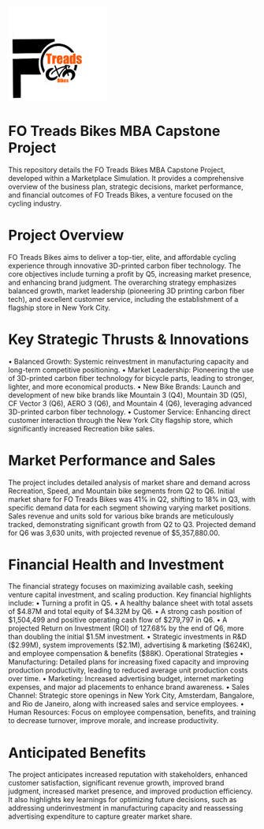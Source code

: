 <img src="https://github.com/LashawnFofung/FO-Tread-Bikes/raw/main/FO%20Tread%20Bikes%20Logo%20PNG.png" width="200" alt="FO Tread Bikes Logo">

<h1>FO Treads Bikes MBA Capstone Project</H1> 

This repository details the FO Treads Bikes MBA Capstone Project, developed within a Marketplace Simulation. It provides a comprehensive overview of the business plan, strategic decisions, market performance, and financial outcomes of FO Treads Bikes, a venture focused on the cycling industry.


<h1>Project Overview</h1>
FO Treads Bikes aims to deliver a top-tier, elite, and affordable cycling experience through innovative 3D-printed carbon fiber technology. The core objectives include turning a profit by Q5, increasing market presence, and enhancing brand judgment. The overarching strategy emphasizes balanced growth, market leadership (pioneering 3D printing carbon fiber tech), and excellent customer service, including the establishment of a flagship store in New York City.


<h1>Key Strategic Thrusts & Innovations</h1>
•	Balanced Growth: Systemic reinvestment in manufacturing capacity and long-term competitive positioning.
•	Market Leadership: Pioneering the use of 3D-printed carbon fiber technology for bicycle parts, leading to stronger, lighter, and more economical products.
•	New Bike Brands: Launch and development of new bike brands like Mountain 3 (Q4), Mountain 3D (Q5), CF Vector 3 (Q6), AERO 3 (Q6), and Mountain 4 (Q6), leveraging advanced 3D-printed carbon fiber technology.
•	Customer Service: Enhancing direct customer interaction through the New York City flagship store, which significantly increased Recreation bike sales.


<h1>Market Performance and Sales</h1>
The project includes detailed analysis of market share and demand across Recreation, Speed, and Mountain bike segments from Q2 to Q6. Initial market share for FO Treads Bikes was 41% in Q2, shifting to 18% in Q3, with specific demand data for each segment showing varying market positions. Sales revenue and units sold for various bike brands are meticulously tracked, demonstrating significant growth from Q2 to Q3. Projected demand for Q6 was 3,630 units, with projected revenue of $5,357,880.00.


<h1>Financial Health and Investment</h1>
The financial strategy focuses on maximizing available cash, seeking venture capital investment, and scaling production. Key financial highlights include:
•	Turning a profit in Q5.
•	A healthy balance sheet with total assets of $4.87M and total equity of $4.32M by Q6.
•	A strong cash position of $1,504,499 and positive operating cash flow of $279,797 in Q6.
•	A projected Return on Investment (ROI) of 127.68% by the end of Q6, more than doubling the initial $1.5M investment.
•	Strategic investments in R&D ($2.99M), system improvements ($2.1M), advertising & marketing ($624K), and employee compensation & benefits ($88K).
Operational Strategies
•	Manufacturing: Detailed plans for increasing fixed capacity and improving production productivity, leading to reduced average unit production costs over time.
•	Marketing: Increased advertising budget, internet marketing expenses, and major ad placements to enhance brand awareness.
•	Sales Channel: Strategic store openings in New York City, Amsterdam, Bangalore, and Rio de Janeiro, along with increased sales and service employees.
•	Human Resources: Focus on employee compensation, benefits, and training to decrease turnover, improve morale, and increase productivity.


<h1>Anticipated Benefits</h1>
The project anticipates increased reputation with stakeholders, enhanced customer satisfaction, significant revenue growth, improved brand judgment, increased market presence, and improved production efficiency. It also highlights key learnings for optimizing future decisions, such as addressing underinvestment in manufacturing capacity and reassessing advertising expenditure to capture greater market share.


